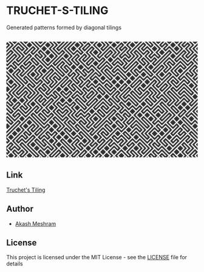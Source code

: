 # TRUCHET-S-TILING
Generated patterns formed by diagonal tilings 

## <p align="center"><img src="./truchet.gif"></p>
## Link
[Truchet's Tiling](https://akashmeshram.github.io/TRUCHET-S-TILING/)

## Author
*  [Akash Meshram](https://github.com/akashmeshram)

## License
This project is licensed under the MIT License - see the [LICENSE](./LICENSE) file for details
